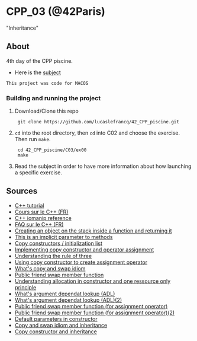 # CPP_03 (@42Paris)

"Inheritance"

## About

4th day of the CPP piscine.

- Here is the [subject][1]

`This project was code for MACOS`

### Building and running the project

1. Download/Clone this repo

        git clone https://github.com/lucaslefrancq/42_CPP_piscine.git

2. `cd` into the root directory, then `cd` into C02 and choose the exercise. Then run `make`.

        cd 42_CPP_piscine/C03/ex00
        make

3.  Read the subject in order to have more information about how launching a specific exercise.
    
## Sources

- [C++ tutorial][2]
- [Cours sur le C++ (FR)][3]
- [C++ iomanip reference][4]
- [FAQ sur le C++ (FR)][5]
- [Creating an object on the stack inside a function and returning it][6]
- [This is an implicit parameter to methods][7]
- [Copy constructors / initialization list][8]
- [Implementing copy constructor and operator assignment][9]
- [Understanding the rule of three][10]
- [Using copy constructor to create assignment operator][11]
- [What's copy and swap idiom][12]
- [Public friend swap member function][13]
- [Understanding allocation in constructor and one ressource only principle][14]
- [What's argument dependat lookup (ADL)][15]
- [What's argument dependat lookup (ADL)(2)][16]
- [Public friend swap member function (for assignment operator)][17]
- [Public friend swap member function (for assignment operator)(2)][18]
- [Default parameters in constructor][19]
- [Copy and swap idiom and inheritance][20]
- [Copy constructor and inheritance][21]

[1]: https://github.com/lucaslefrancq/42_CPP_piscine/blob/main/C03/cpp03.en.subject.pdf
[2]: http://www.cplusplus.com/files/tutorial.pdf
[3]: https://openclassrooms.com/fr/courses/1894236-programmez-avec-le-langage-c/1894377-quest-ce-que-le-c
[4]: http://www.cplusplus.com/reference/iomanip/
[5]: https://cpp.developpez.com/faq/cpp/
[6]: https://stackoverflow.com/questions/3668967/c-function-that-returns-object
[7]: https://stackoverflow.com/questions/2483679/when-is-this-pointer-initialized-in-c
[8]: https://stackoverflow.com/questions/754729/copy-constructor-initialization-lists
[9]: https://stackoverflow.com/questions/3652103/implementing-the-copy-constructor-in-terms-of-operator
[10]: https://stackoverflow.com/questions/4172722/what-is-the-rule-of-three
[11]: https://stackoverflow.com/questions/1734628/copy-constructor-and-operator-overload-in-c-is-a-common-function-possible/1734640#1734640
[12]: https://stackoverflow.com/questions/3279543/what-is-the-copy-and-swap-idiom
[13]: https://stackoverflow.com/questions/5695548/public-friend-swap-member-function
[14]: https://stackoverflow.com/questions/57524406/avoid-allocating-in-constructor-or-preserve-simplicity-and-raii
[15]: https://en.cppreference.com/w/cpp/language/adl#:~:text=Argument%2Ddependent%20lookup%2C%20also%20known,function%20calls%20to%20overloaded%20operators.
[16]: https://stackoverflow.com/questions/8111677/what-is-argument-dependent-lookup-aka-adl-or-koenig-lookup
[17]: https://stackoverflow.com/questions/5695548/public-friend-swap-member-function
[18]: https://stackoverflow.com/questions/4782692/what-does-using-stdswap-inside-the-body-of-a-class-method-implementation-mea/4782809
[19]: https://stackoverflow.com/questions/187640/default-parameters-with-c-constructors
[20]: https://stackoverflow.com/questions/7515617/copy-and-swap-idiom-with-inheritance
[21]: https://stackoverflow.com/questions/12640468/c-inherited-copy-constructor-call